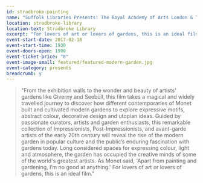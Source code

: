 ```yaml
---
id: stradbroke-painting
name: "Suffolk Libraries Presents: The Royal Academy of Arts London & The Cleveland Museum of Art's <cite>Painting the Modern Garden: Monet to Matisse</cite>"
location: stradbroke-library
location-text: Stradbroke Library
excerpt: "For lovers of art or lovers of gardens, this is an ideal film."
event-start-date: 2017-02-18
event-start-time: 1930
event-doors-open: 1900
event-ticket-price: "8"
event-image-small: featured/featured-modern-garden.jpg
event-category: presents
breadcrumb: y
---
```


> "From the exhibition walls to the wonder and beauty of artists’ gardens like Giverny and Seebüll, this film takes a magical and widely travelled journey to discover how different contemporaries of Monet built and cultivated modern gardens to explore expressive motifs, abstract colour, decorative design and utopian ideas. Guided by passionate curators, artists and garden enthusiasts, this remarkable collection of Impressionists, Post-Impressionists, and avant-garde artists of the early 20th century will reveal the rise of the modern garden in popular culture and the public’s enduring fascination with gardens today. Long considered spaces for expressing colour, light and atmosphere, the garden has occupied the creative minds of some of the world's greatest artists. As Monet said, 'Apart from painting and gardening, I’m no good at anything.' For lovers of art or lovers of gardens, this is an ideal film."
